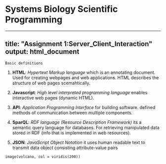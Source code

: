 # Systems Biology Scientific Programming

---
title: "Assignment 1:Server_Client_Interaction"
output: html_document
---

```{r include = FALSE}
Basic definitions
```

1. **HTML**: *Hypertext Markup language* which is an annotating document. Used for creating webpages and web applications. HTML describes the structure of web pages scemahtically.

2. **Javascript**: *High level interpreted programming language* enables interactive web pages (dynamic HTML).

3. **API**: *Application Programming Interface* for building software. defined methods of communication between multiple components.

4. **SparQL**: *RDF language (Resource Description Framework)* its a semantic query language for databases. For retrieving manipulated data stored in RDF (info that is implemented in web resources).

5. **JSON**: *JavaScript Object Notation* it uses human readable text to transmit data object consisting attribute-value pairs


```{r}
image(volcano, col = viridis(200))
```
